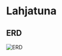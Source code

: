 # Lahjatuna



## ERD

![ERD](https://github.com/faildsystem/Lahjatuna/blob/master/LahjatunaAPI/ERD.png)
